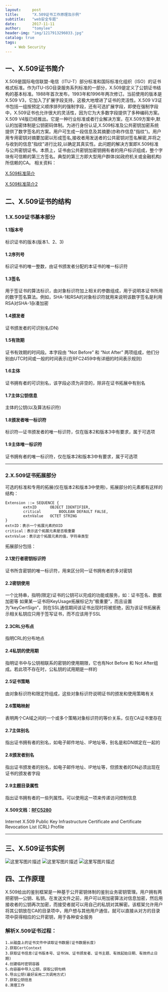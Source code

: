 ```yaml
---
layout:     post
title:      "X.509证书工作原理及示例"
subtitle:   "web安全专题"
date:       2017-11-11
author:     "tomylee"
header-img: "img/1217913296033.jpg"
catalog: true
tags:
    - Web Security
---
```

## 一、X.509证书简介
X.509是国际电信联盟-电信（ITU-T）部分标准和国际标准化组织（ISO）的证书格式标准。作为ITU-ISO目录服务系列标准的一部分，X.509是定义了公钥证书结构的基本标准。1988年首次发布，1993年和1996年两次修订。当前使用的版本是X.509 V3，它加入了扩展字段支持，这极大地增进了证书的灵活性。X.509 V3证书包括一组按预定义顺序排列的强制字段，还有可选扩展字段，即使在强制字段中，X.509证书也允许很大的灵活性，因为它为大多数字段提供了多种编码方案。X.509 V4版已经推出。它是一种行业标准或者行业解决方案，在X.509方案中,默认的加密体制是公钥密码体制。为进行身份认证,X.509标准及公共密钥加密系统提供了数字签名的方案。用户可生成一段信息及其摘要(亦称作信息"指纹")。用户用专用密钥对摘要加密以形成签名,接收者用发送者的公共密钥对签名解密,并将之与收到的信息"指纹"进行比较,以确定其真实性。此问题的解决方案即X.509标准与公共密钥证书。本质上，证书由公共密钥加密钥拥有者的用户标识组成，整个字块有可信赖的第三方签名。典型的第三方即大型用户群体(如政府机关或金融机构)所信赖的CA。
相关资料：  

[X.509标准简介](http://www.360doc.com/content/10/0401/23/633992_21238907.shtml)  

[X.509标准简介2](http://blog.csdn.net/starboybenben/article/details/48244763)
## 二、X.509证书的结构

### 1.X.509证书基本部分
#### 1.1版本号
标识证书的版本(版本1、2、3)
#### 1.2序列号
标识证书的唯一整数，由证书颁发者分配的本证书的唯一标识符
#### 1.3签名
用于签证书的算法标识，由对象标识符加上相关的参数组成，用于说明本证书所用的数字签名算法。例如，SHA-1和RSA的对象标识符就用来说明该数字签名是利用RSA对SHA-1杂凑加密
#### 1.4颁发者
证书颁发者的可识别名(DN)
#### 1.5有效期
证书有效期的时间段。本字段由 ”Not Before” 和 “Not After” 两项组成，他们分别由UTC时间或一般的时间表示(在RFC2459中有详细的时间表示规则)
#### 1.6主体
证书拥有者的可识别名，该字段必须为非空的，除非在证书拓展中有别名
#### 1.7主体公钥信息
主体的公钥(以及算法标识符)
#### 1.8颁发者唯一标识符
标识符—证书颁发者的唯一标识符，仅在版本2和版本3中有要求，属于可选项
#### 1.9主体唯一标识符
证书拥有者的唯一标识符，仅在版本2和版本3中有要求，属于可选项

---

### 2.X.509证书拓展部分
可选的标准和专用的拓展(仅在版本2和版本3中使用)，拓展部分的元素都有这样的结构：
```
Extension ::= SEQUENCE {
		extnID		OBJECT IDENTIFIER,
		critical		BOOLEAN DEFAULT FALSE,
		extnValue	OCTET STRING
}
extnID：表示一个拓展元素的OID
critical：表示这个拓展元素是否极重要
extnValue：表示这个拓展元素的值，字符串类型
```

拓展部分包括：
#### 2.1发行者密钥标识符
证书所含密钥的唯一标识符，用来区分同一证书拥有者的多对密钥
#### 2.2密钥使用
一个比特串，指明(限定)证书的公钥可以完成的功能或服务，如：证书签名、数据加密等
如果某一证书将KeyUsage拓展标记为”极重要”，而且设置为”keyCertSign”，则在SSL通信期间该证书出现时将被拒绝，因为该证书拓展表示相关私钥应只用于签写证书，而不应该用于SSL
#### 2.3CRL分布点
指明CRL的分布地点
#### 2.4私钥的使用期
指明证书中与公钥相联系的密钥的使用期限，它也有Not Before 和 Not After组成。若此项不存在时，公私钥的试用期是一样的
#### 2.5证书策略
由对象标识符和限定符组成，这些对象标识符说明证书的颁发和使用策略有关
#### 2.6策略映射
表明两个CA域之间的一个或多个策略对象标识符的等价关系，仅在CA证书里存在
#### 2.7主体别名
指出证书拥有者的别名，如电子邮件地址、IP地址等，别名是和DN绑定在一起的
#### 2.8颁发者别名
指出证书颁发者的别名，如电子邮件地址、IP地址等，但颁发者的DN必须出现在证书的颁发者字段
#### 2.9主题目录属性
指出证书拥有者的一些列属性。可以使用这一项来传递访问控制信息
     
#### X.509文档：[RFC5280](https://www.rfc-editor.org/rfc/rfc5280.txt)
Internet X.509 Public Key Infrastructure Certificate and Certificate Revocation List (CRL) Profile

---
## 三、X.509证书实例
![这里写图片描述](http://img.blog.csdn.net/20171111204745875?watermark/2/text/aHR0cDovL2Jsb2cuY3Nkbi5uZXQvcXFfMzM0NTQxMTI=/font/5a6L5L2T/fontsize/400/fill/I0JBQkFCMA==/dissolve/70/gravity/SouthEast)
![这里写图片描述](http://img.blog.csdn.net/20171111204753131?watermark/2/text/aHR0cDovL2Jsb2cuY3Nkbi5uZXQvcXFfMzM0NTQxMTI=/font/5a6L5L2T/fontsize/400/fill/I0JBQkFCMA==/dissolve/70/gravity/SouthEast)
![这里写图片描述](http://img.blog.csdn.net/20171111204800163?watermark/2/text/aHR0cDovL2Jsb2cuY3Nkbi5uZXQvcXFfMzM0NTQxMTI=/font/5a6L5L2T/fontsize/400/fill/I0JBQkFCMA==/dissolve/70/gravity/SouthEast)

## 四、工作原理
X.509给出的鉴别框架是一种基于公开密钥体制的鉴别业务密钥管理。用户拥有两把密钥—公钥、私钥。在发送文件之前，用户可以用加密算法对信息加密，然后用接收者的公钥再次加密，而接受者就可以用自己的私钥对其解密。该框架允许用户将其公钥放在CA的目录项中，用户想与其他用户通信，就可以直接从对方的目录项中获得相应的公开密钥，用于各种安全服务
### 解析X.509证书过程：
```
1.从磁盘上的证书文件中读取证书数据(证书数据长度)
2.获取CertContext
3.获取证书信息(证书版本号、证书SN、证书颁发者、证书主题、有效起始日期、有效终止日期)
4.创建临时密钥容器
5.向容器中导入公钥，获取公钥句柄
6.导出公钥(最好采用二次调用方式)
7.获取公钥信息
8.清理工作
```
